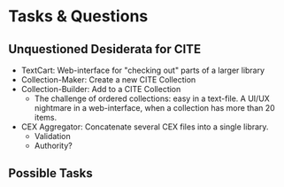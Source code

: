 # Tasks & Questions

## Unquestioned Desiderata for CITE

- TextCart: Web-interface for "checking out" parts of a larger library
- Collection-Maker: Create a new CITE Collection
- Collection-Builder: Add to a CITE Collection
	- The challenge of ordered collections: easy in a text-file. A UI/UX nightmare in a web-interface, when a collection has more than 20 items.
- CEX Aggregator: Concatenate several CEX files into a single library.
	- Validation
	- Authority?


## Possible Tasks
